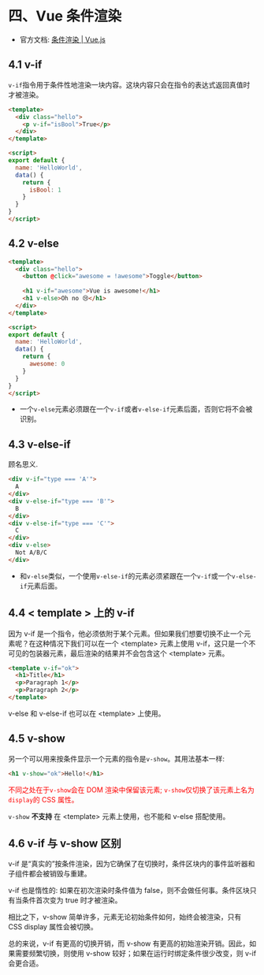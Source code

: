 # 四、Vue 条件渲染

- 官方文档: [条件渲染 | Vue.js](https://cn.vuejs.org/guide/essentials/conditional.html)

## 4.1 v-if
`v-if`指令用于条件性地渲染一块内容。这块内容只会在指令的表达式返回真值时才被渲染。

```html
<template>
  <div class="hello">
    <p v-if="isBool">True</p>
  </div>
</template>

<script>
export default {
  name: 'HelloWorld',
  data() {
    return {
      isBool: 1
    }
  }
}
</script>
```

## 4.2 v-else

```html
<template>
  <div class="hello">
    <button @click="awesome = !awesome">Toggle</button>
  
    <h1 v-if="awesome">Vue is awesome!</h1>
    <h1 v-else>Oh no 😢</h1>
  </div>
</template>

<script>
export default {
  name: 'HelloWorld',
  data() {
    return {
      awesome: 0
    }
  }
}
</script>
```

- 一个`v-else`元素必须跟在一个`v-if`或者`v-else-if`元素后面，否则它将不会被识别。

## 4.3 v-else-if
顾名思义.

```html
<div v-if="type === 'A'">
  A
</div>
<div v-else-if="type === 'B'">
  B
</div>
<div v-else-if="type === 'C'">
  C
</div>
<div v-else>
  Not A/B/C
</div>
```

- 和`v-else`类似，一个使用`v-else-if`的元素必须紧跟在一个`v-if`或一个`v-else-if`元素后面。

## 4.4 < template > 上的 v-if
因为 v-if 是一个指令，他必须依附于某个元素。但如果我们想要切换不止一个元素呢？在这种情况下我们可以在一个 \<template> 元素上使用 v-if，这只是一个不可见的包装器元素，最后渲染的结果并不会包含这个 \<template> 元素。

```html
<template v-if="ok">
  <h1>Title</h1>
  <p>Paragraph 1</p>
  <p>Paragraph 2</p>
</template>
```
v-else 和 v-else-if 也可以在 \<template> 上使用。

## 4.5 v-show
另一个可以用来按条件显示一个元素的指令是`v-show`。其用法基本一样:

```html
<h1 v-show="ok">Hello!</h1>
```

<span style="color:red">不同之处在于`v-show`会在 DOM 渲染中保留该元素; `v-show`仅切换了该元素上名为`display`的 CSS 属性。</span>

`v-show` **不支持** 在 \<template> 元素上使用，也不能和 v-else 搭配使用。

## 4.6 v-if 与 v-show 区别
v-if 是“真实的”按条件渲染，因为它确保了在切换时，条件区块内的事件监听器和子组件都会被销毁与重建。

v-if 也是惰性的: 如果在初次渲染时条件值为 false，则不会做任何事。条件区块只有当条件首次变为 true 时才被渲染。

相比之下，v-show 简单许多，元素无论初始条件如何，始终会被渲染，只有 CSS display 属性会被切换。

总的来说，v-if 有更高的切换开销，而 v-show 有更高的初始渲染开销。因此，如果需要频繁切换，则使用 v-show 较好；如果在运行时绑定条件很少改变，则 v-if 会更合适。